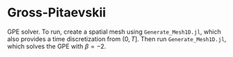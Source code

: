 # Gross-Pitaevskii 

GPE solver. To run, create a spatial mesh using ```Generate_Mesh1D.jl```, which also provides a time discretization from $(0,T]$. Then run ```Generate_Mesh1D.jl```, which solves the GPE with $\beta=-2$.
